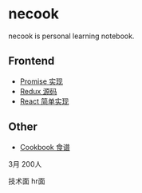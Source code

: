 # necook

necook is personal learning notebook.

## Frontend

- [Promise 实现](https://github.com/nnecec/necook/tree/master/JavaScript/Promise)
- [Redux 源码](https://github.com/nnecec/necook/tree/master/Source%20Code/redux)
- [React 简单实现](https://github.com/nnecec/necook/tree/master/React/tiny-react)

## Other

- [Cookbook 食谱](https://github.com/nnecec/necook/tree/master/Cookbook)

3月 200人

技术面 hr面

